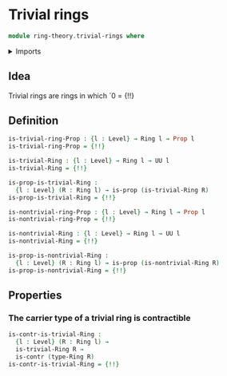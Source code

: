 # Trivial rings

```agda
module ring-theory.trivial-rings where
```

<details><summary>Imports</summary>

```agda
open import foundation.action-on-identifications-binary-functions
open import foundation.contractible-types
open import foundation.dependent-pair-types
open import foundation.identity-types
open import foundation.negation
open import foundation.propositions
open import foundation.sets
open import foundation.universe-levels

open import ring-theory.rings
```

</details>

## Idea

Trivial rings are rings in which `0 = {!!}

## Definition

```agda
is-trivial-ring-Prop : {l : Level} → Ring l → Prop l
is-trivial-ring-Prop = {!!}

is-trivial-Ring : {l : Level} → Ring l → UU l
is-trivial-Ring = {!!}

is-prop-is-trivial-Ring :
  {l : Level} (R : Ring l) → is-prop (is-trivial-Ring R)
is-prop-is-trivial-Ring = {!!}

is-nontrivial-ring-Prop : {l : Level} → Ring l → Prop l
is-nontrivial-ring-Prop = {!!}

is-nontrivial-Ring : {l : Level} → Ring l → UU l
is-nontrivial-Ring = {!!}

is-prop-is-nontrivial-Ring :
  {l : Level} (R : Ring l) → is-prop (is-nontrivial-Ring R)
is-prop-is-nontrivial-Ring = {!!}
```

## Properties

### The carrier type of a trivial ring is contractible

```agda
is-contr-is-trivial-Ring :
  {l : Level} (R : Ring l) →
  is-trivial-Ring R →
  is-contr (type-Ring R)
is-contr-is-trivial-Ring = {!!}
```
